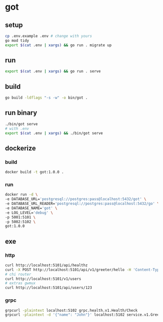 # got

## setup

```bash
cp .env.example .env # change with yours
go mod tidy
export $(cat .env | xargs) && go run . migrate up
```

## run

```bash
export $(cat .env | xargs) && go run . serve
```

## build

```bash
go build -ldflags "-s -w" -o bin/got . 
```

## run binary

```bash
./bin/got serve
# with .env
export $(cat .env | xargs) && ./bin/got serve
```

## dockerize

### build
```bash
docker build -t got:1.0.0 .
```

### run
```bash
docker run -d \
-e DATABASE_URL='postgresql://postgres:pass@localhost:5432/got' \
-e DATABASE_URL_READER='postgresql://postgres:pass@localhost:5432/go' \
-e DATABASE_NAME='got' \
-e LOG_LEVEL='debug' \
-p 5001:5101 \
-p 5002:5102 \
got:1.0.0
```

## exe

### http
```bash
curl http://localhost:5101/api/healthz
curl -X POST http://localhost:5101/api/v1/greeter/hello -H 'Content-Type: application/json' -d '{"name": "john"}'
# chi router
curl http://localhost:5101/v1/users
# extras gwmux
curl http://localhost:5101/api/users/123
```

### grpc
```bash
grpcurl -plaintext localhost:5102 grpc.health.v1.Health/Check
grpcurl -plaintext -d '{"name": "John"}' localhost:5102 service.v1.GreeterService/SayHello
```

